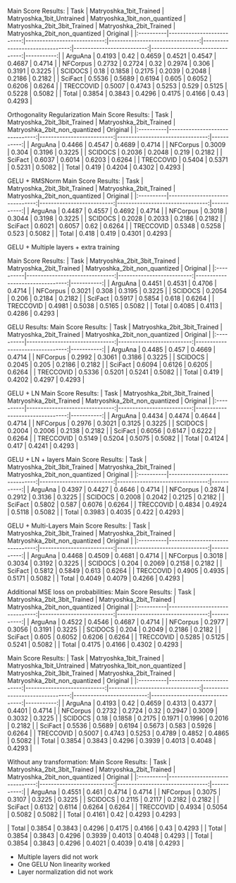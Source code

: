 

Main Score Results:
| Task      |   Matryoshka_1bit_Trained |   Matryoshka_1bit_Untrained |   Matryoshka_1bit_non_quantized |   Matryoshka_2bit_3bit_Trained |   Matryoshka_2bit_Trained |   Matryoshka_2bit_non_quantized |   Original |
|:----------|--------------------------:|----------------------------:|--------------------------------:|-------------------------------:|--------------------------:|--------------------------------:|-----------:|
| ArguAna   |                    0.4193 |                      0.42   |                          0.4659 |                         0.4521 |                    0.4547 |                          0.4687 |     0.4714 |
| NFCorpus  |                    0.2732 |                      0.2724 |                          0.32   |                         0.2974 |                    0.306  |                          0.3191 |     0.3225 |
| SCIDOCS   |                    0.18   |                      0.1858 |                          0.2175 |                         0.2039 |                    0.2048 |                          0.2186 |     0.2182 |
| SciFact   |                    0.5536 |                      0.5689 |                          0.6194 |                         0.605  |                    0.6052 |                          0.6206 |     0.6264 |
| TRECCOVID |                    0.5007 |                      0.4743 |                          0.5253 |                         0.529  |                    0.5125 |                          0.5228 |     0.5082 |
| Total     |                    0.3854 |                      0.3843 |                          0.4296 |                         0.4175 |                    0.4166 |                          0.43   |     0.4293 |


Orthogonality Regularization
Main Score Results:
| Task      |   Matryoshka_2bit_3bit_Trained |   Matryoshka_2bit_Trained |   Matryoshka_2bit_non_quantized |   Original |
|:----------|-------------------------------:|--------------------------:|--------------------------------:|-----------:|
| ArguAna   |                         0.4466 |                    0.4547 |                          0.4689 |     0.4714 |
| NFCorpus  |                         0.3009 |                    0.304  |                          0.3196 |     0.3225 |
| SCIDOCS   |                         0.2036 |                    0.2048 |                          0.219  |     0.2182 |
| SciFact   |                         0.6037 |                    0.6014 |                          0.6203 |     0.6264 |
| TRECCOVID |                         0.5404 |                    0.5371 |                          0.5231 |     0.5082 |
| Total     |                         0.419  |                    0.4204 |                          0.4302 |     0.4293 |

GELU + RMSNorm
Main Score Results:
| Task      |   Matryoshka_2bit_3bit_Trained |   Matryoshka_2bit_Trained |   Matryoshka_2bit_non_quantized |   Original |
|:----------|-------------------------------:|--------------------------:|--------------------------------:|-----------:|
| ArguAna   |                         0.4487 |                    0.4557 |                          0.4692 |     0.4714 |
| NFCorpus  |                         0.3018 |                    0.3044 |                          0.3198 |     0.3225 |
| SCIDOCS   |                         0.2028 |                    0.2033 |                          0.2186 |     0.2182 |
| SciFact   |                         0.6021 |                    0.6057 |                          0.62   |     0.6264 |
| TRECCOVID |                         0.5348 |                    0.5258 |                          0.523  |     0.5082 |
| Total     |                         0.418  |                    0.419  |                          0.4301 |     0.4293 |


GELU + Multiple layers + extra training

Main Score Results:
| Task      |   Matryoshka_2bit_3bit_Trained |   Matryoshka_2bit_Trained |   Matryoshka_2bit_non_quantized |   Original |
|:----------|-------------------------------:|--------------------------:|--------------------------------:|-----------:|
| ArguAna   |                         0.4451 |                    0.4531 |                          0.4706 |     0.4714 |
| NFCorpus  |                         0.3021 |                    0.308  |                          0.3195 |     0.3225 |
| SCIDOCS   |                         0.2054 |                    0.206  |                          0.2184 |     0.2182 |
| SciFact   |                         0.5917 |                    0.5854 |                          0.618  |     0.6264 |
| TRECCOVID |                         0.4981 |                    0.5038 |                          0.5165 |     0.5082 |
| Total     |                         0.4085 |                    0.4113 |                          0.4286 |     0.4293 |



GELU Results:
Main Score Results:
| Task      |   Matryoshka_2bit_3bit_Trained |   Matryoshka_2bit_Trained |   Matryoshka_2bit_non_quantized |   Original |
|:----------|-------------------------------:|--------------------------:|--------------------------------:|-----------:|
| ArguAna   |                         0.4485 |                    0.457  |                          0.4669 |     0.4714 |
| NFCorpus  |                         0.2992 |                    0.3061 |                          0.3186 |     0.3225 |
| SCIDOCS   |                         0.2045 |                    0.205  |                          0.2186 |     0.2182 |
| SciFact   |                         0.6094 |                    0.6126 |                          0.6205 |     0.6264 |
| TRECCOVID |                         0.5336 |                    0.5201 |                          0.5241 |     0.5082 |
| Total     |                         0.419  |                    0.4202 |                          0.4297 |     0.4293 |


GELU + LN
Main Score Results:
| Task      |   Matryoshka_2bit_3bit_Trained |   Matryoshka_2bit_Trained |   Matryoshka_2bit_non_quantized |   Original |
|:----------|-------------------------------:|--------------------------:|--------------------------------:|-----------:|
| ArguAna   |                         0.4434 |                    0.4474 |                          0.4644 |     0.4714 |
| NFCorpus  |                         0.2976 |                    0.3021 |                          0.3125 |     0.3225 |
| SCIDOCS   |                         0.2004 |                    0.2006 |                          0.2138 |     0.2182 |
| SciFact   |                         0.6056 |                    0.6147 |                          0.6222 |     0.6264 |
| TRECCOVID |                         0.5149 |                    0.5204 |                          0.5075 |     0.5082 |
| Total     |                         0.4124 |                    0.417  |                          0.4241 |     0.4293 |


GELU + LN + layers
Main Score Results:
| Task      |   Matryoshka_2bit_3bit_Trained |   Matryoshka_2bit_Trained |   Matryoshka_2bit_non_quantized |   Original |
|:----------|-------------------------------:|--------------------------:|--------------------------------:|-----------:|
| ArguAna   |                         0.4397 |                    0.4427 |                          0.4646 |     0.4714 |
| NFCorpus  |                         0.2874 |                    0.2912 |                          0.3136 |     0.3225 |
| SCIDOCS   |                         0.2008 |                    0.2042 |                          0.2125 |     0.2182 |
| SciFact   |                         0.5802 |                    0.587  |                          0.6076 |     0.6264 |
| TRECCOVID |                         0.4834 |                    0.4924 |                          0.5118 |     0.5082 |
| Total     |                         0.3983 |                    0.4035 |                          0.422  |     0.4293 |


GELU + Multi-Layers
Main Score Results:
| Task      |   Matryoshka_2bit_3bit_Trained |   Matryoshka_2bit_Trained |   Matryoshka_2bit_non_quantized |   Original |
|:----------|-------------------------------:|--------------------------:|--------------------------------:|-----------:|
| ArguAna   |                         0.4468 |                    0.4509 |                          0.4681 |     0.4714 |
| NFCorpus  |                         0.3018 |                    0.3034 |                          0.3192 |     0.3225 |
| SCIDOCS   |                         0.204  |                    0.2069 |                          0.2158 |     0.2182 |
| SciFact   |                         0.5812 |                    0.5849 |                          0.613  |     0.6264 |
| TRECCOVID |                         0.4905 |                    0.4935 |                          0.5171 |     0.5082 |
| Total     |                         0.4049 |                    0.4079 |                          0.4266 |     0.4293 |

Additional MSE loss on probabilities:
Main Score Results:
| Task      |   Matryoshka_2bit_3bit_Trained |   Matryoshka_2bit_Trained |   Matryoshka_2bit_non_quantized |   Original |
|:----------|-------------------------------:|--------------------------:|--------------------------------:|-----------:|
| ArguAna   |                         0.4522 |                    0.4546 |                          0.4687 |     0.4714 |
| NFCorpus  |                         0.2977 |                    0.3056 |                          0.3191 |     0.3225 |
| SCIDOCS   |                         0.204  |                    0.2049 |                          0.2186 |     0.2182 |
| SciFact   |                         0.605  |                    0.6052 |                          0.6206 |     0.6264 |
| TRECCOVID |                         0.5285 |                    0.5125 |                          0.5241 |     0.5082 |
| Total     |                         0.4175 |                    0.4166 |                          0.4302 |     0.4293 |


Main Score Results:
| Task      |   Matryoshka_1bit_Trained |   Matryoshka_1bit_Untrained |   Matryoshka_1bit_non_quantized |   Matryoshka_2bit_3bit_Trained |   Matryoshka_2bit_Trained |   Matryoshka_2bit_non_quantized |   Original |
|:----------|--------------------------:|----------------------------:|--------------------------------:|-------------------------------:|--------------------------:|--------------------------------:|-----------:|
| ArguAna   |                    0.4193 |                      0.42   |                          0.4659 |                         0.4313 |                    0.4377 |                          0.4401 |     0.4714 |
| NFCorpus  |                    0.2732 |                      0.2724 |                          0.32   |                         0.2947 |                    0.3009 |                          0.3032 |     0.3225 |
| SCIDOCS   |                    0.18   |                      0.1858 |                          0.2175 |                         0.1971 |                    0.1996 |                          0.2016 |     0.2182 |
| SciFact   |                    0.5536 |                      0.5689 |                          0.6194 |                         0.5673 |                    0.583  |                          0.5926 |     0.6264 |
| TRECCOVID |                    0.5007 |                      0.4743 |                          0.5253 |                         0.4789 |                    0.4852 |                          0.4865 |     0.5082 |
| Total     |                    0.3854 |                      0.3843 |                          0.4296 |                         0.3939 |                    0.4013 |                          0.4048 |     0.4293 |


Without any transformation:
Main Score Results:
| Task      |   Matryoshka_2bit_3bit_Trained |   Matryoshka_2bit_Trained |   Matryoshka_2bit_non_quantized |   Original |
|:----------|-------------------------------:|--------------------------:|--------------------------------:|-----------:|
| ArguAna   |                         0.4551 |                    0.461  |                          0.4714 |     0.4714 |
| NFCorpus  |                         0.3075 |                    0.3107 |                          0.3225 |     0.3225 |
| SCIDOCS   |                         0.2115 |                    0.2117 |                          0.2182 |     0.2182 |
| SciFact   |                         0.6132 |                    0.6114 |                          0.6264 |     0.6264 |
| TRECCOVID |                         0.4934 |                    0.5054 |                          0.5082 |     0.5082 |
| Total     |                         0.4161 |                    0.42   |                          0.4293 |     0.4293 |


| Total     |                    0.3854 |                      0.3843 |                          0.4296 |                         0.4175 |                    0.4166 |                          0.43   |     0.4293 |
| Total     |                    0.3854 |                      0.3843 |                          0.4296 |                         0.3939 |                    0.4013 |                          0.4048 |     0.4293 |
| Total     |                    0.3854 |                      0.3843 |                          0.4296 |                         0.4021 |                    0.4039 |                          0.418  |     0.4293 |


- Multiple layers did not work
- One GELU Non linearity worked
- Layer normalization did not work